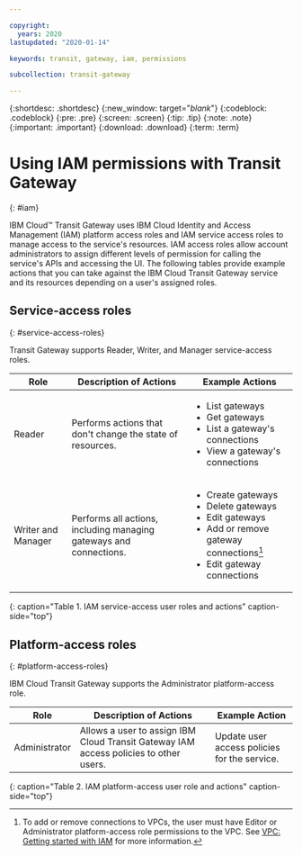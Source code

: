```yaml
---

copyright:
  years: 2020
lastupdated: "2020-01-14"

keywords: transit, gateway, iam, permissions

subcollection: transit-gateway

---
```


{:shortdesc: .shortdesc}
{:new_window: target="_blank_"}
{:codeblock: .codeblock}
{:pre: .pre}
{:screen: .screen}
{:tip: .tip}
{:note: .note}
{:important: .important}
{:download: .download}
{:term: .term}

# Using IAM permissions with Transit Gateway
{: #iam}

IBM Cloud™ Transit Gateway uses IBM Cloud Identity and Access Management (IAM) platform access roles and IAM service access roles to manage access to the service's resources. IAM access roles allow account administrators to assign different levels of permission for calling the service's APIs and accessing the UI. The following tables provide example actions that you can take against the IBM Cloud Transit Gateway service and its resources depending on a user's assigned roles.

## Service-access roles
{: #service-access-roles}

Transit Gateway supports Reader, Writer, and Manager service-access roles.

| Role | Description of Actions | Example Actions |
|---|---|---|
| Reader | Performs actions that don't change the state of resources. |<ul><li>List gateways</li><li>Get gateways</li><li>List a gateway's connections</li><li>View a gateway's connections</li></ul>
| Writer and Manager | Performs all actions, including managing gateways and connections. |<ul><li>Create gateways</li><li>Delete gateways</li><li>Edit gateways</li><li>Add or remove gateway connections[^remove] </li><li>Edit gateway connections |                     |
{: caption="Table 1. IAM service-access user roles and actions" caption-side="top"}

[^remove]: To add or remove connections to VPCs, the user must have Editor or Administrator platform-access role permissions to the VPC. See [VPC: Getting started with IAM](/docs/vpc?topic=vpc-iam-getting-started) for more information.

## Platform-access roles
{: #platform-access-roles}

IBM Cloud Transit Gateway supports the Administrator platform-access role.

| Role | Description of Actions | Example Action
|---|---|---|
| Administrator | Allows a user to assign IBM Cloud Transit Gateway IAM access policies to other users. | Update user access policies for the service. |                 |
{: caption="Table 2. IAM platform-access user role and actions" caption-side="top"}
